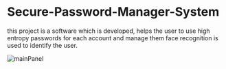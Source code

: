 # Secure-Password-Manager-System
this project is a software which is developed, helps the user to use high entropy passwords for each account and manage them
face recognition is used to identify the user.


![mainPanel](https://github.com/jaymine/Secure-Password-Manager-System/blob/master/src/main/image/image.png)
